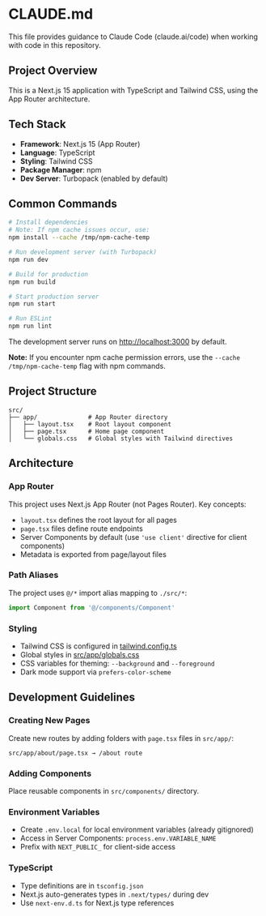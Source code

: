 # CLAUDE.md

This file provides guidance to Claude Code (claude.ai/code) when working with code in this repository.

## Project Overview

This is a Next.js 15 application with TypeScript and Tailwind CSS, using the App Router architecture.

## Tech Stack

- **Framework**: Next.js 15 (App Router)
- **Language**: TypeScript
- **Styling**: Tailwind CSS
- **Package Manager**: npm
- **Dev Server**: Turbopack (enabled by default)

## Common Commands

```bash
# Install dependencies
# Note: If npm cache issues occur, use:
npm install --cache /tmp/npm-cache-temp

# Run development server (with Turbopack)
npm run dev

# Build for production
npm run build

# Start production server
npm run start

# Run ESLint
npm run lint
```

The development server runs on [http://localhost:3000](http://localhost:3000) by default.

**Note:** If you encounter npm cache permission errors, use the `--cache /tmp/npm-cache-temp` flag with npm commands.

## Project Structure

```
src/
├── app/              # App Router directory
│   ├── layout.tsx    # Root layout component
│   ├── page.tsx      # Home page component
│   └── globals.css   # Global styles with Tailwind directives
```

## Architecture

### App Router
This project uses Next.js App Router (not Pages Router). Key concepts:
- `layout.tsx` defines the root layout for all pages
- `page.tsx` files define route endpoints
- Server Components by default (use `'use client'` directive for client components)
- Metadata is exported from page/layout files

### Path Aliases
The project uses `@/*` import alias mapping to `./src/*`:
```typescript
import Component from '@/components/Component'
```

### Styling
- Tailwind CSS is configured in [tailwind.config.ts](tailwind.config.ts)
- Global styles in [src/app/globals.css](src/app/globals.css)
- CSS variables for theming: `--background` and `--foreground`
- Dark mode support via `prefers-color-scheme`

## Development Guidelines

### Creating New Pages
Create new routes by adding folders with `page.tsx` files in `src/app/`:
```
src/app/about/page.tsx → /about route
```

### Adding Components
Place reusable components in `src/components/` directory.

### Environment Variables
- Create `.env.local` for local environment variables (already gitignored)
- Access in Server Components: `process.env.VARIABLE_NAME`
- Prefix with `NEXT_PUBLIC_` for client-side access

### TypeScript
- Type definitions are in `tsconfig.json`
- Next.js auto-generates types in `.next/types/` during dev
- Use `next-env.d.ts` for Next.js type references

